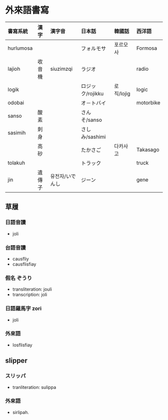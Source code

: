 # 外來語書寫

| 書寫系統 | 漢字 | 漢字音 | 日本話 | 韓國話 | 西洋語 |
| :--- | :--- | :--- | :--- | :--- | :--- |
| hurlumosa ||| フォルモサ | 포르모사 | Formosa |
| lajioh | 收音機 | siuzimzqi | ラジオ | | radio |
| logik | | | ロジック/rojikku | 로직/lojig | logic |
| odobai | | | オ－トバイ | | motorbike |
| sanso | 酸素 | | さんそ/sanso | | |
| sasimih | 刺身 | | さしみ/sashimi | | |
|| 高砂 || たかさご | 다카사고 | Takasago |
| tolakuh | | | トラック | | truck |
| jin | 遺傳子 | 유전자/いでんし | ジーン | | gene |

## 草履

### 日語音讀

* joli

### 台語音讀

* causfliy
* causflisfiay

### 假名 ぞうり

* transliteration: jouli
* transcription: joli

### 日語羅馬字 zori

* joli

### 外來語

* losflisfiay

## slipper

### スリッパ

* tranliteration: sulippa

### 外來語

* sirlipah.
